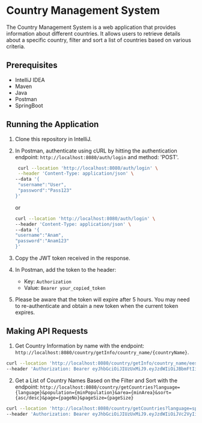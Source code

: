# Country Management System

The Country Management System is a web application that provides information about different countries. It allows users to retrieve details about a specific country, filter and sort a list of countries based on various criteria.


## Prerequisites
- IntelliJ IDEA
- Maven
- Java
- Postman
- SpringBoot

## Running the Application
1. Clone this repository in IntelliJ.
2. In Postman, authenticate using cURL by hitting the authentication endpoint: `http://localhost:8080/auth/login` and method: 'POST'.

   ```bash
    curl --location 'http://localhost:8080/auth/login' \
    --header 'Content-Type: application/json' \
   --data '{
    "username":"User",
    "password":"Pass123"
   }'
    ```

    or

    ```bash
    curl --location 'http://localhost:8080/auth/login' \
    --header 'Content-Type: application/json' \
   --data '{
    "username":"Anam",
    "password":"Anam123"
   }'
    ```

3. Copy the JWT token received in the response.

4. In Postman, add the token to the header:
   - Key: `Authorization`
   - Value: `Bearer your_copied_token`
5.  Please be aware that the token will expire after 5 hours. You may need to re-authenticate and obtain a new token when the current token expires.

## Making API Requests

1. Get Country Information by name with the endpoint: `http://localhost:8080/country/getInfo/country_name/{countryName}`.
 ```bash
curl --location 'http://localhost:8080/country/getInfo/country_name/eesti' \
--header 'Authorization: Bearer eyJhbGciOiJIUzUxMiJ9.eyJzdWIiOiJBbmFtIiwiaWF0IjoxNzAzNTc1MTE2LCJleHAiOjE3MDM1OTMxMTZ9.xlm8TRyETVRnD5seeCbtlJuxtIpxmRd-U2bcwp3L1_GweohDiGsK3pP56BGNV5for0-7uSu9EyE96yJcBo3yoQ'
```

2. Get a List of Country Names Based on the Filter and Sort with the endpoint: `http://localhost:8080/country/getCountries?language={language}&population={minPopulation}&area={minArea}&sort={asc/desc}&page={pageNo}&pageSize={pageSize}`
 ```bash
curl --location 'http://localhost:8080/country/getCountries?language=spanish&population=1000&area=500.0&sort=desc&page=1&pageSize=10' \
--header 'Authorization: Bearer eyJhbGciOiJIUzUxMiJ9.eyJzdWIiOiJVc2VyIiwiaWF0IjoxNzAzNDk4MzU4LCJleHAiOjE3MDM1MTYzNTh9.lhbI9BkU866EHbiDSIJeq9kTnZ2PzXwSf_N3M3gHMdwxsTf1ypyuFDknyQ3WJjFfOeON4vD4ux62sq7EaV0Zzw'
```
